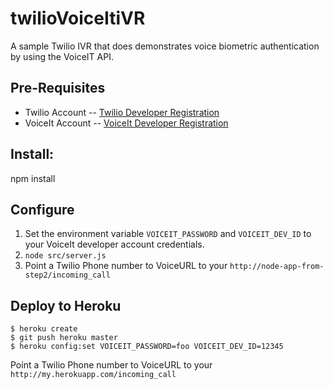 # twilioVoiceItiVR

A sample Twilio IVR that does demonstrates voice biometric authentication by
using the VoiceIT API.

## Pre-Requisites

- Twilio Account
-- [Twilio Developer Registration](https://www.twilio.com/try-twilio)
- VoiceIt Account
-- [VoiceIt Developer Registration](https://siv.voiceprintportal.com/sivservice/getDeveloperID.jsp)

## Install:

npm install

## Configure

1. Set the environment variable `VOICEIT_PASSWORD` and `VOICEIT_DEV_ID` to your
   VoiceIt developer account credentials.
2. `node src/server.js`
3. Point a Twilio Phone number to VoiceURL to your `http://node-app-from-step2/incoming_call`

## Deploy to Heroku

    $ heroku create
    $ git push heroku master
    $ heroku config:set VOICEIT_PASSWORD=foo VOICEIT_DEV_ID=12345

Point a Twilio Phone number to VoiceURL to your `http://my.herokuapp.com/incoming_call`
